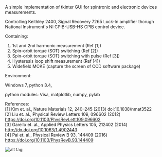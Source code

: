 A simple implementation of tkinter GUI for spintronic and electronic devices measurements.

Controlling Keithley 2400, Signal Recovery 7265 Lock-In amplifier thorugh National Instrument's NI GPIB-USB-HS GPIB control device.

Containing:

1. 1st and 2nd harmonic measurement (Ref [1])
2. Spin-orbit torque (SOT) switching (Ref [2])
3. Spin-orbit torque (SOT) switching with pulse (Ref [3])
4. Hysteresis loop shift measurement (Ref [4])
5. Widefield MOKE (capture the screen of CCD software package)

Environment:

Windows 7, python 3.4, 

python modules: Visa, matplotlib, numpy, pylab

References: <br />
[1] Kim et. al., Nature Materials  12, 240–245 (2013) doi:10.1038/nmat3522 <br />
[2] Liu et. al., Physical Review Letters 109, 096602 (2012) https://doi.org/10.1103/PhysRevLett.109.096602 <br />
[3] Garello et. al., Applied Physics Letters 105, 212402 (2014) http://dx.doi.org/10.1063/1.4902443 <br />
[4] Pai et. al., Physical Review B 93, 144409 (2016) https://doi.org/10.1103/PhysRevB.93.144409 <br />


![alt tag](http://i.imgur.com/rZLbKa7.jpg)
